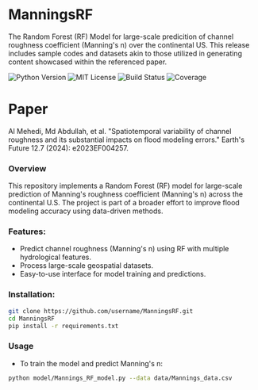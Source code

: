 # ManningsRF
The Random Forest (RF) Model for large-scale predicition of channel roughness coefficient (Manning's n) over the continental US. This release includes sample codes and datasets akin to those utilized in generating content showcased within the referenced paper. 

![Python Version](https://img.shields.io/badge/python-3.7%20|%203.8%20|%203.9-blue)
![MIT License](https://img.shields.io/badge/license-MIT-green)
![Build Status](https://img.shields.io/github/actions/workflow/status/username/ManningsRF/ci.yml)
![Coverage](https://img.shields.io/codecov/c/github/username/ManningsRF)

# Paper
Al Mehedi, Md Abdullah, et al. "Spatiotemporal variability of channel roughness and its substantial impacts on flood modeling errors." Earth's Future 12.7 (2024): e2023EF004257.

### Overview
This repository implements a Random Forest (RF) model for large-scale prediction of Manning's roughness coefficient (Manning's n) across the continental U.S. The project is part of a broader effort to improve flood modeling accuracy using data-driven methods.

### Features:
- Predict channel roughness (Manning's n) using RF with multiple hydrological features.
- Process large-scale geospatial datasets.
- Easy-to-use interface for model training and predictions.

### Installation:
```bash
git clone https://github.com/username/ManningsRF.git
cd ManningsRF
pip install -r requirements.txt
```

### Usage

- To train the model and predict Manning's n:

```bash
python model/Mannings_RF_model.py --data data/Mannings_data.csv

